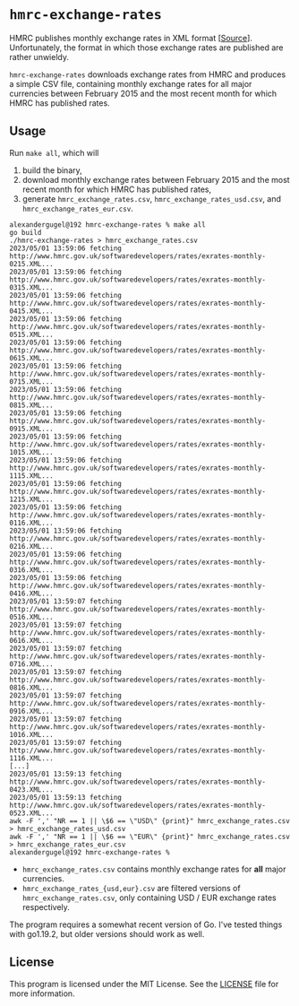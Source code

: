 # `hmrc-exchange-rates`

HMRC publishes monthly exchange rates in XML format [[Source](http://www.hmrc.gov.uk/softwaredevelopers/2023-exrates.html)]. Unfortunately, the format in which those exchange rates are published are rather unwieldy.

`hmrc-exchange-rates` downloads exchange rates from HMRC and produces a simple CSV file, containing monthly exchange rates for all major currencies between February 2015 and the most recent month for which HMRC has published rates.

## Usage

Run `make all`, which will
1. build the binary,
2. download monthly exchange rates between February 2015 and the most recent month for which HMRC has published rates,
3. generate `hmrc_exchange_rates.csv`, `hmrc_exchange_rates_usd.csv`, and `hmrc_exchange_rates_eur.csv`.

```
alexandergugel@192 hmrc-exchange-rates % make all
go build
./hmrc-exchange-rates > hmrc_exchange_rates.csv
2023/05/01 13:59:06 fetching http://www.hmrc.gov.uk/softwaredevelopers/rates/exrates-monthly-0215.XML...
2023/05/01 13:59:06 fetching http://www.hmrc.gov.uk/softwaredevelopers/rates/exrates-monthly-0315.XML...
2023/05/01 13:59:06 fetching http://www.hmrc.gov.uk/softwaredevelopers/rates/exrates-monthly-0415.XML...
2023/05/01 13:59:06 fetching http://www.hmrc.gov.uk/softwaredevelopers/rates/exrates-monthly-0515.XML...
2023/05/01 13:59:06 fetching http://www.hmrc.gov.uk/softwaredevelopers/rates/exrates-monthly-0615.XML...
2023/05/01 13:59:06 fetching http://www.hmrc.gov.uk/softwaredevelopers/rates/exrates-monthly-0715.XML...
2023/05/01 13:59:06 fetching http://www.hmrc.gov.uk/softwaredevelopers/rates/exrates-monthly-0815.XML...
2023/05/01 13:59:06 fetching http://www.hmrc.gov.uk/softwaredevelopers/rates/exrates-monthly-0915.XML...
2023/05/01 13:59:06 fetching http://www.hmrc.gov.uk/softwaredevelopers/rates/exrates-monthly-1015.XML...
2023/05/01 13:59:06 fetching http://www.hmrc.gov.uk/softwaredevelopers/rates/exrates-monthly-1115.XML...
2023/05/01 13:59:06 fetching http://www.hmrc.gov.uk/softwaredevelopers/rates/exrates-monthly-1215.XML...
2023/05/01 13:59:06 fetching http://www.hmrc.gov.uk/softwaredevelopers/rates/exrates-monthly-0116.XML...
2023/05/01 13:59:06 fetching http://www.hmrc.gov.uk/softwaredevelopers/rates/exrates-monthly-0216.XML...
2023/05/01 13:59:06 fetching http://www.hmrc.gov.uk/softwaredevelopers/rates/exrates-monthly-0316.XML...
2023/05/01 13:59:06 fetching http://www.hmrc.gov.uk/softwaredevelopers/rates/exrates-monthly-0416.XML...
2023/05/01 13:59:07 fetching http://www.hmrc.gov.uk/softwaredevelopers/rates/exrates-monthly-0516.XML...
2023/05/01 13:59:07 fetching http://www.hmrc.gov.uk/softwaredevelopers/rates/exrates-monthly-0616.XML...
2023/05/01 13:59:07 fetching http://www.hmrc.gov.uk/softwaredevelopers/rates/exrates-monthly-0716.XML...
2023/05/01 13:59:07 fetching http://www.hmrc.gov.uk/softwaredevelopers/rates/exrates-monthly-0816.XML...
2023/05/01 13:59:07 fetching http://www.hmrc.gov.uk/softwaredevelopers/rates/exrates-monthly-0916.XML...
2023/05/01 13:59:07 fetching http://www.hmrc.gov.uk/softwaredevelopers/rates/exrates-monthly-1016.XML...
2023/05/01 13:59:07 fetching http://www.hmrc.gov.uk/softwaredevelopers/rates/exrates-monthly-1116.XML...
[...]
2023/05/01 13:59:13 fetching http://www.hmrc.gov.uk/softwaredevelopers/rates/exrates-monthly-0423.XML...
2023/05/01 13:59:13 fetching http://www.hmrc.gov.uk/softwaredevelopers/rates/exrates-monthly-0523.XML...
awk -F ',' "NR == 1 || \$6 == \"USD\" {print}" hmrc_exchange_rates.csv > hmrc_exchange_rates_usd.csv
awk -F ',' "NR == 1 || \$6 == \"EUR\" {print}" hmrc_exchange_rates.csv > hmrc_exchange_rates_eur.csv
alexandergugel@192 hmrc-exchange-rates %
```

- `hmrc_exchange_rates.csv` contains monthly exchange rates for **all** major currencies.
- `hmrc_exchange_rates_{usd,eur}.csv` are filtered versions of `hmrc_exchange_rates.csv`, only containing USD / EUR exchange rates respectively.

The program requires a somewhat recent version of Go. I've tested things with go1.19.2, but older versions should work as well.

## License

This program is licensed under the MIT License. See the [LICENSE](LICENSE) file for more information.
